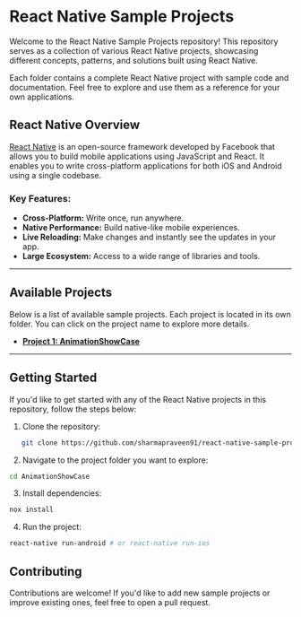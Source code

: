 # React Native Sample Projects

Welcome to the React Native Sample Projects repository! This repository serves as a collection of various React Native projects, showcasing different concepts, patterns, and solutions built using React Native.

Each folder contains a complete React Native project with sample code and documentation. Feel free to explore and use them as a reference for your own applications.

## React Native Overview

[React Native](https://reactnative.dev/) is an open-source framework developed by Facebook that allows you to build mobile applications using JavaScript and React. It enables you to write cross-platform applications for both iOS and Android using a single codebase.

### Key Features:
- **Cross-Platform:** Write once, run anywhere.
- **Native Performance:** Build native-like mobile experiences.
- **Live Reloading:** Make changes and instantly see the updates in your app.
- **Large Ecosystem:** Access to a wide range of libraries and tools.

---

## Available Projects

Below is a list of available sample projects. Each project is located in its own folder. You can click on the project name to explore more details.

- [**Project 1: AnimationShowCase**](./AnimationShowCase)


---

## Getting Started

If you'd like to get started with any of the React Native projects in this repository, follow the steps below:

1. Clone the repository:

```bash
   git clone https://github.com/sharmapraveen91/react-native-sample-projects.git
```

2. Navigate to the project folder you want to explore:
```bash
cd AnimationShowCase
```

3. Install dependencies:
```bash
nox install
```

 4. Run the project:
 ```bash
 react-native run-android # or react-native run-ios
 ```

 ## Contributing
Contributions are welcome! If you'd like to add new sample projects or improve existing ones, feel free to open a pull request.

